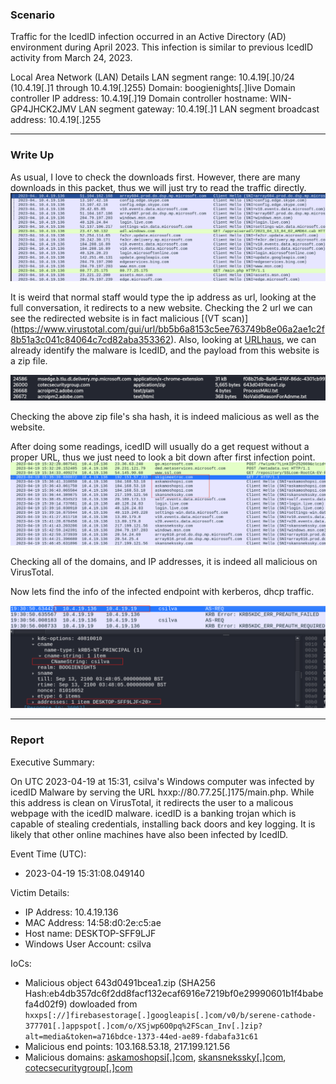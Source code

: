 ### Scenario

Traffic for the IcedID infection occurred in an Active Directory (AD) environment during April 2023. This infection is similar to previous IcedID activity from March 24, 2023.

Local Area Network (LAN) Details
LAN segment range: 10.4.19[.]0/24 (10.4.19[.]1 through 10.4.19[.]255)
Domain: boogienights[.]live
Domain controller IP address: 10.4.19[.]19
Domain controller hostname: WIN-GP4JHCK2JMV
LAN segment gateway: 10.4.19[.]1
LAN segment broadcast address: 10.4.19[.]255

---
### Write Up

As usual, I love to check the downloads first. However, there are many downloads in this packet, thus we will just try to read the traffic directly.
![firstInf](images/04_firstinfection.jpg)

It is weird that normal staff would type the ip address as url, looking at the full conversation, it redirects to a new website.
Checking the 2 url we can see the redirected website is in fact malicious [(VT scan)]
(https://www.virustotal.com/gui/url/bb5b6a8153c5ee763749b8e06a2ae1c2f8b51a3c041c84064c7cd82aba353362).
Also, looking at [URLhaus](https://urlhaus.abuse.ch/url/2614322/), we can already identify the malware is IcedID, and the payload 
from this website is a zip file.

![04_MaliciousZip](images/04_MaliciousZip.jpg)

Checking the above zip file's sha hash, it is indeed malicious as well as the website.

After doing some readings, icedID will usually do a get request without a proper URL, thus we just need to look a bit down after
first infection point. 
![C2](images/04_C2traffic.jpg)

Checking all of the domains, and IP addresses, it is indeed all malicious on VirusTotal.

Now lets find the info of the infected endpoint with kerberos, dhcp traffic.

![info](images/04_userinfo.jpg)

---

### Report
Executive Summary:

On UTC 2023-04-19 at 15:31, csilva's Windows computer was infected by icedID Malware by serving the URL 
hxxp://80.77.25[.]175/main.php. While this address is clean on VirusTotal, it redirects the user to a malicous webpage with 
the icedID malware. icedID is a banking trojan which is capable of stealing credentials, installing back doors and key logging. It
is likely that other online machines have also been infected by IcedID. 

Event Time (UTC):
 - 2023-04-19 15:31:08.049140

Victim Details:
 - IP Address: 10.4.19.136
 - MAC Address: 14:58:d0:2e:c5:ae
 - Host name: DESKTOP-SFF9LJF
 - Windows User Account: csilva

IoCs:
 - Malicious object 643d0491bcea1.zip (SHA256 Hash:eb4db357dc6f2dd8facf132ecaf6916e7219bf0e29990601b1f4babefa4d02f9) dowloaded from `hxxps[://]firebasestorage[.]googleapis[.]com/v0/b/serene-cathode-377701[.]appspot[.]com/o/XSjwp6O0pq%2FScan_Inv[.]zip?alt=media&token=a716bdce-1373-44ed-ae89-fdabafa31c61`
 - Malicious end points: 103.168.53.18, 217.199.121.56
 - Malicious domains: [askamoshopsi[.]com](https://www.virustotal.com/gui/domain/askamoshopsi.com), [skansnekssky[.]com](https://www.virustotal.com/gui/domain/skansnekssky.com), [cotecsecuritygroup[.]com](https://www.virustotal.com/gui/domain/cotecsecuritygroup.com)
